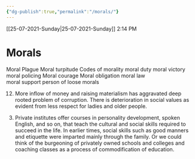 ```yaml
---
{"dg-publish":true,"permalink":"/morals/"}
---
```


[[25-07-2021-Sunday\|25-07-2021-Sunday]]  2:14 PM

# Morals
Moral Plague
Moral turpitude
Codes of morality
moral duty
moral victory
moral policing 
Moral courage
Moral obligation
moral law	
moral support
person of loose morals


<div class="transclusion internal-embed is-loaded"><div class="markdown-embed">



12. More inflow of money and raising materialism has aggravated deep rooted problem of corruption. There is deterioration in social values as evident from less respect for ladies and older people. 

</div></div>



<div class="transclusion internal-embed is-loaded"><div class="markdown-embed">



3. Private institutes offer courses in personality development, spoken English, and so on, that teach the cultural and social skills required to succeed in the life. In earlier times, social skills such as good manners and etiquette were imparted mainly through the family. Or we could think of the burgeoning of privately owned schools and colleges and coaching classes as a process of commodification of education. 

</div></div>
